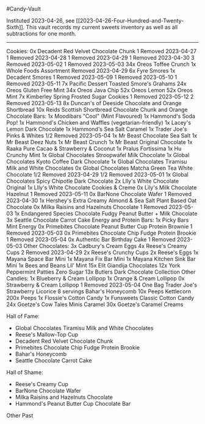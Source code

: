 #Candy-Vault

Instituted 2023-04-26, see [[2023-04-26-Four-Hundred-and-Twenty-Sixth]].  This vault records my current sweets inventory as well as all subtractions for one month.

---
Cookies:
	0x Decadent Red Velvet Chocolate Chunk
		 1 Removed 2023-04-27
		 1 Removed 2023-04-28
		 1 Removed 2023-04-29
		 1 Removed 2023-04-30
		 3 Removed 2023-05-02
		 1 Removed 2023-05-03
	34x Oreos Toffee Crunch
	1x Whole Foods Assortment
		 Removed 2023-04-29
	6x Fyre Smores
	1x Decadent Smores
		1 Removed 2023-05-09
		1 Removed 2023-05-10
		1 Removed 2023-05-11
	7x Pacific Dessert Toasted Smore's Grahams
	24x Oreos Gluten Free Mint
	34x Oreos Java Chip
	52x Oreos Lemon
	52x Oreos Mint
	7x Kimberley Spring Frosted Sugar Cookies
		1 Removed 2023-05-12
		2 Removed 2023-05-13
	8x Duncan's of Deeside Chocolate and Orange Shortbread
	10x Reids Scottish Shortbread Chocolate Chunk and Orange
Chocolate Bars:
	1x Moodibars "Cool" (Mint Flavoured)
	1x Hammond's Soda Pop!
	1x Hammond's Chicken and Waffles (vegetarian-friendly)
	1x Lacey's Lemon Dark Chocolate
	1x Hammond's Sea Salt Caramel
	1x Trader Joe's Pinks & Whites
		 1/2 Removed 2023-05-04
	1x Mr Beast Chocolate Sea Salt
	1x Mr Beast Deez Nuts
	1x Mr Beast Crunch
	1x Mr Beast Original Chocolate
	1x Raaka Pure Cacao & Strawberry & Coconut
	1x Pralus Fortissima
	1x Hu Crunchy Mint
	1x Global Chocolates Stroopwafel Milk Chocolate
	1x Global Chocolates Kyoto Coffee Dark Chocolate
	1x Global Chocolates Tiramisu Milk and White Chocolates
	0x Global Chocolates Matcha Green Tea White Chocolate
		 1/2 Removed 2023-04-29
		 1/2 Removed 2023-05-01
	1x Global Chocolates Spicy Chipotle Dark Chocolate
	2x LIly's White Chocolate Original
	1x LIly's White Chocolate Cookies & Creme
	0x Lily's Milk Chocolate Hazelnut
		1 Removed 2023-05-11
	0x BarNone Chocolate Wafer
		 1 Removed 2023-04-30
	 1x Hershey's Extra Creamy Almond & Sea Salt Plant Based Oat Chocolate
	 0x Milka Raisins and Hazelnuts Chocolate
		 1 Removed 2023-05-03
	 1x Endangered Species Chocolate Fudgy Peanut Butter + Milk Chocolate
	 3x Seattle Chocolate Carrot Cake
Energy and Protein Bars:
	1x Picky Bars Mint Energy
	0x Primebites Chocolate Peanut Butter Cup Protein Brownie
		1 Removed 2023-05-03
	0x Primebites Chocolate Chip Fudge Protein Brookie
		1 Removed 2023-05-04
	0x Authentic Bar Birthday Cake
		1 Removed 2023-05-03
Other Chocolates:
	3x Cadbury's Cream Eggs
	4x Reese's Creamy Cups
		2 Removed 2023-04-29
	2x Reese's Crunchy Cups
	2x Reese's Eggs
	1x Mayana Space Bar Mini
	1x Mayana Fix Bar Mini
	1x Mayana Kitchen Sink Bar Mini
	1x Bees and Beans Lil' Mint
	15x Elit Giandija Chocolates
	12x York Peppermint Patties Zero Sugar
	13x Butlers Dark Chocolate Collection
Other Candies:
	1x Blueberry & Cream Lollipop
	1x Orange & Cream Lollipop
	0x Strawberry & Cream Lollipop
		1 Removed 2023-05-04
	One Bag Trader Joe's Strawberry Licorice
	8 servings Bahar's Honeycomb
	10x Peeps Kettlecorn
	200x Peeps
	1x Flossie's Cotton Candy
	1x Funsweets Classic Cotton Candy
	24x Goetze's Cow Tales Minis Caramel
	30x Goetze's Caramel Creams


Hall of Fame:
 * Global Chocolates Tiramisu Milk and White Chocolates
 * Reese's Mallow-Top Cup
 * Decadent Red Velvet Chocolate Chunk
 * Primebites Chocolate Chip Fudge Protein Brookie
 * Bahar's Honeycomb
 * Seattle Chocolate Carrot Cake

Hall of Shame:
 * Reese's Creamy Cup
 * BarNone Chocolate Wafer
 * Milka Raisins and Hazelnuts Chocolate
 * Hammond's Peanut Butter Cup Chocolate Bar
 
Other Past